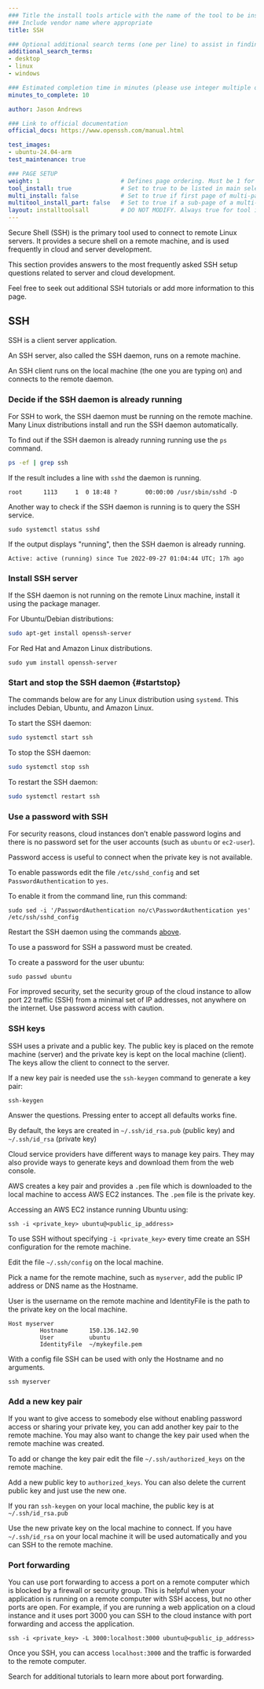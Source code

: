 ```yaml
---
### Title the install tools article with the name of the tool to be installed
### Include vendor name where appropriate
title: SSH

### Optional additional search terms (one per line) to assist in finding the article
additional_search_terms:
- desktop
- linux
- windows

### Estimated completion time in minutes (please use integer multiple of 5)
minutes_to_complete: 10

author: Jason Andrews

### Link to official documentation
official_docs: https://www.openssh.com/manual.html

test_images:
- ubuntu-24.04-arm
test_maintenance: true

### PAGE SETUP
weight: 1                       # Defines page ordering. Must be 1 for first (or only) page.
tool_install: true              # Set to true to be listed in main selection page, else false
multi_install: false            # Set to true if first page of multi-page article, else false
multitool_install_part: false   # Set to true if a sub-page of a multi-page article, else false
layout: installtoolsall         # DO NOT MODIFY. Always true for tool install articles
---
```


Secure Shell (SSH) is the primary tool used to connect to remote Linux servers. It provides a secure shell on a remote machine, and is used frequently in cloud and server development.

This section provides answers to the most frequently asked SSH setup questions related to server and cloud development.

Feel free to seek out additional SSH tutorials or add more information to this page.

## SSH

SSH is a client server application.

An SSH server, also called the SSH daemon, runs on a remote machine.

An SSH client runs on the local machine (the one you are typing on) and connects to the remote daemon.

### Decide if the SSH daemon is already running

For SSH to work, the SSH daemon must be running on the remote machine. Many Linux distributions install and run the SSH daemon automatically.

To find out if the SSH daemon is already running running use the `ps` command.
```bash
ps -ef | grep ssh
```
If the result includes a line with `sshd` the daemon is running.
```output
root      1113     1  0 18:48 ?        00:00:00 /usr/sbin/sshd -D
```
Another way to check if the SSH daemon is running is to query the SSH service.
```console
sudo systemctl status sshd
```
If the output displays "running", then the SSH daemon is already running.
```output
Active: active (running) since Tue 2022-09-27 01:04:44 UTC; 17h ago
```
### Install SSH server

If the SSH daemon is not running on the remote Linux machine, install it using the package manager.

For Ubuntu/Debian distributions:
```bash
sudo apt-get install openssh-server
```
For Red Hat and Amazon Linux distributions.
```console
sudo yum install openssh-server
```

### Start and stop the SSH daemon {#startstop}

The commands below are for any Linux distribution using `systemd`. This includes Debian, Ubuntu, and Amazon Linux.

To start the SSH daemon:
```bash
sudo systemctl start ssh
```
To stop the SSH daemon:
```bash
sudo systemctl stop ssh
```
To restart the SSH daemon:
```bash
sudo systemctl restart ssh
```
### Use a password with SSH

For security reasons, cloud instances don’t enable password logins and there is no password set for the user accounts (such as `ubuntu` or `ec2-user`).

Password access is useful to connect when the private key is not available.

To enable passwords edit the file `/etc/sshd_config` and set `PasswordAuthentication` to `yes`.

To enable it from the command line, run this command:
```console
sudo sed -i '/PasswordAuthentication no/c\PasswordAuthentication yes' /etc/ssh/sshd_config
```
Restart the SSH daemon using the commands [above](#startstop).

To use a password for SSH a password must be created.

To create a password for the user ubuntu:
```console
sudo passwd ubuntu
```

For improved security, set the security group of the cloud instance to allow port 22 traffic (SSH) from a minimal set of IP addresses, not anywhere on the internet. Use password access with caution.

### SSH keys

SSH uses a private and a public key. The public key is placed on the remote machine (server) and the private key is kept on the local machine (client). The keys allow the client to connect to the server.

If a new key pair is needed use the `ssh-keygen` command to generate a key pair:
```console
ssh-keygen
```
Answer the questions. Pressing enter to accept all defaults works fine.

By default, the keys are created in `~/.ssh/id_rsa.pub` (public key) and `~/.ssh/id_rsa` (private key)

Cloud service providers have different ways to manage key pairs. They may also provide ways to generate keys and download them from the web console.

AWS creates a key pair and provides a `.pem` file which is downloaded to the local machine to access AWS EC2 instances. The `.pem` file is the private key.

Accessing an AWS EC2 instance running Ubuntu using:
```console
ssh -i <private_key> ubuntu@<public_ip_address>
```
To use SSH without specifying `-i <private_key>` every time create an SSH configuration for the remote machine.

Edit the file `~/.ssh/config` on the local machine.

Pick a name for the remote machine, such as `myserver`, add the public IP address or DNS name as the Hostname.

User is the username on the remote machine and IdentityFile is the path to the private key on the local machine.

```output
Host myserver
         Hostname      150.136.142.90
         User          ubuntu
         IdentityFile  ~/mykeyfile.pem
```

With a config file SSH can be used with only the Hostname and no arguments.

```console
ssh myserver
```

### Add a new key pair

If you want to give access to somebody else without enabling password access or sharing your private key, you can add another key pair to the remote machine. You may also want to change the key pair used when the remote machine was created.

To add or change the key pair edit the file `~/.ssh/authorized_keys` on the remote machine.

Add a new public key to `authorized_keys`. You can also delete the current public key and just use the new one.

If you ran `ssh-keygen` on your local machine, the public key is at `~/.ssh/id_rsa.pub`

Use the new private key on the local machine to connect. If you have `~/.ssh/id_rsa` on your local machine it will be used automatically and you can SSH to the remote machine.

### Port forwarding

You can use port forwarding to access a port on a remote computer which is blocked by a firewall or security group. This is helpful when your application is running on a remote computer with SSH access, but no other ports are open. For example, if you are running a web application on a cloud instance and it uses port 3000 you can SSH to the cloud instance with port forwarding and access the application.

```console
ssh -i <private_key> -L 3000:localhost:3000 ubuntu@<public_ip_address>
```

Once you SSH, you can access `localhost:3000` and the traffic is forwarded to the remote computer.

Search for additional tutorials to learn more about port forwarding.